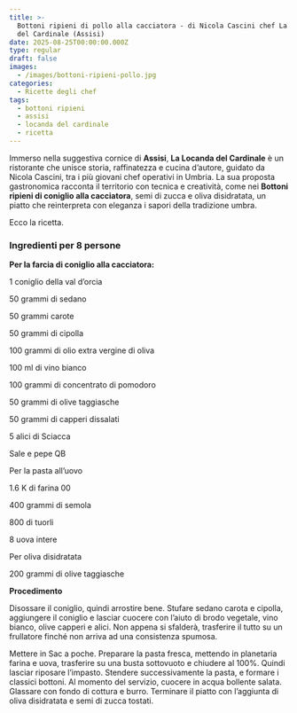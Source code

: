 ```yaml
---
title: >-
  Bottoni ripieni di pollo alla cacciatora - di Nicola Cascini chef La Locanda
  del Cardinale (Assisi)
date: 2025-08-25T00:00:00.000Z
type: regular
draft: false
images:
  - /images/bottoni-ripieni-pollo.jpg
categories:
  - Ricette degli chef
tags:
  - bottoni ripieni
  - assisi
  - locanda del cardinale
  - ricetta
---
```


Immerso nella suggestiva cornice di **Assisi**, **La Locanda del Cardinale** è un ristorante che unisce storia, raffinatezza e cucina d’autore, guidato da Nicola Cascini, tra i più giovani chef operativi in Umbria. La sua proposta gastronomica racconta il territorio con tecnica e creatività, come nei **Bottoni ripieni di coniglio alla cacciatora**, semi di zucca e oliva disidratata, un piatto che reinterpreta con eleganza i sapori della tradizione umbra.

Ecco la ricetta.

### Ingredienti per 8 persone

**Per la farcia di coniglio alla cacciatora:**

1 coniglio della val d’orcia

50 grammi di sedano

50 grammi carote

50 grammi di cipolla

100 grammi di olio extra vergine di oliva

100 ml di vino bianco

100 grammi di concentrato di pomodoro

50 grammi di olive taggiasche

50 grammi di capperi dissalati

5 alici di Sciacca

Sale e pepe QB

Per la pasta all’uovo

1.6 K di farina 00

400 grammi di semola

800 di tuorli

8 uova intere

Per oliva disidratata

200 grammi di olive taggiasche

**Procedimento**

Disossare il coniglio, quindi arrostire bene. Stufare sedano carota e cipolla, aggiungere il coniglio e lasciar cuocere con l’aiuto di brodo vegetale, vino bianco, olive capperi e alici. Non appena si sfalderà, trasferire il tutto su un frullatore finché non arriva ad una consistenza spumosa.

Mettere in Sac a poche. Preparare la pasta fresca, mettendo in planetaria farina e uova, trasferire su una busta sottovuoto e chiudere al 100%. Quindi lasciar riposare l’impasto. Stendere successivamente la pasta, e formare i classici bottoni. Al momento del servizio, cuocere in acqua bollente salata. Glassare con fondo di cottura e burro. Terminare il piatto con l’aggiunta di oliva disidratata e semi di zucca tostati.
